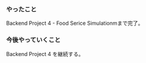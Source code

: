 ### やったこと<br>
Backend Project 4 - Food Serice Simulationmまで完了。

### 今後やっていくこと<br>
Backend Project 4 を継続する。
